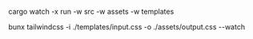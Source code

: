 

cargo watch -x run -w src -w assets -w templates 

bunx tailwindcss -i ./templates/input.css -o ./assets/output.css --watch